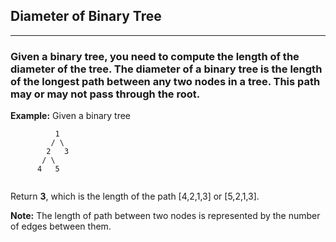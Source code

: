 ## Diameter of Binary Tree
----------------------------------------

### Given a binary tree, you need to compute the length of the diameter of the tree. The diameter of a binary tree is the length of the longest path between any two nodes in a tree. This path may or may not pass through the root.


**Example:**
Given a binary tree
```
          1
         / \
        2   3
       / \     
      4   5  
      
```
Return **3**, which is the length of the path [4,2,1,3] or [5,2,1,3].

**Note:** The length of path between two nodes is represented by the number of edges between them.